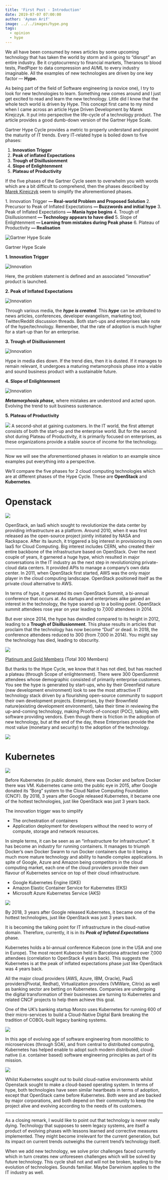 ```yaml
---
title: 'First Post - Introduction'
date: 2019-07-07 07:00:00
author: 'Ayman Arif'
image: ../../images/hype.png
tags:
  - opinion
  - hype
---
```




We all have been consumed by news articles by some upcoming technology that has taken the world by storm and is going to “disrupt” an entire industry.
Be it cryptocurrency to financial markets, Theranos to blood tests, PiedPiper to data compression and AI/ML to every industry imaginable. All the examples of new technologies are driven by one key factor — **Hype.**

As being part of the field of Software engineering (a novice one), I try to look for new technologies to learn. Something new comes around and I just get excited to read and learn the new technology. Little did I know that the whole tech world is driven by Hype. This concept first came to my mind when I came across an article Hype Driven Development by Marek Kirejczyk. It put into perspective the life-cycle of a technology product. The article provides a good dumb-down version of the Gartner Hype Scale.

Gartner Hype Cycle provides a metric to properly understand and pinpoint the maturity of IT trends. Every IT-related hype is boiled down to five phases:

1.  **Innovation Trigger**
2.  **Peak of inflated Expectations**
3.  **Trough of Disillusionment**
4.  **Slope of Enlightenment**
5.  **Plateau of Productivity**

If the five phases of the Gartner Cycle seem to overwhelm you with words which are a bit difficult to comprehend, then the phases described by [Marek Kirejczyk](https://medium.com/u/1ad34b4ecc2e?source=post_page-----bdbb1adec14----------------------) seem to simplify the aforementioned phases.

1\. Innovation Trigger **— Real-world Problem and Proposed Solution**
2\. Precursor to Peak of Inflated Expectations **— Buzzwords and initial hype**
3\. Peak of Inflated Expectations **— Mania hype begins**
4\. Trough of Disillusionment **— Technology appears to have died**
5\. Slope of Enlightenment **— Learning from mistakes during Peak phase**
6\. Plateau of Productivity **— Realisation**


![Gartner Hype Scale](../../images/gartner.png)

Gartner Hype Scale

**1\. Innovation Trigger**


![Innovation](../../images/1.jpeg)


Here, the problem statement is defined and an associated “innovative” product is launched.

**2\. Peak of Inflated Expectations**

![Innovation](../../images/2.jpeg)

Through various media, the **_hype is created_**. This **_hype_** can be attributed to news articles, conferences, developer evangelism, marketing tool, Twitter/Reddit discussion threads. Both start-ups and enterprises take note of the hype/technology. Remember, that the rate of adoption is much higher for a start-up than for an enterprise.

**3\. Trough of Disillusionment**

![Innovation](../../images/3.png)

Hype in media dies down. If the trend dies, then it is dusted. If it manages to remain relevant, it undergoes a maturing metamorphosis phase into a viable and sound business product with a sustainable future.



**4\. Slope of Enlightenment**

![Innovation](../../images/4.jpeg)

**_Metamorphosis phase,_** where mistakes are understood and acted upon. Evolving the trend to suit business sustenance.


**5\. Plateau of Productivity**

![](../../images/5.jpeg)
A second-shot at gaining customers. In the IT world, the first attempt consists of both the start-up and the enterprise world. But for the second shot during Plateau of Productivity, it is primarily focused on enterprises, as these organizations provide a stable source of income for the technology.


* * *

Now we will see the aforementioned phases in relation to an example since examples put everything into a perspective.

We’ll compare the five phases for 2 cloud computing technologies which are at different phases of the Hype Cycle.
These are **OpenStack** and **Kubernetes**.

Openstack
=========

![](../../images/os.png)


OpenStack, an IaaS which sought to revolutionize the data center by providing infrastructure as a platform. Around 2010, when it was first released as the open-source project jointly initiated by NASA and Rackspace. After its launch, it triggered a big interest in provisioning its own IaaS for Cloud Computing. Big interest includes CERN, who created their entire backbone of the infrastructure based on OpenStack. Over the next couple of years, it garnered a huge hype, which resulted in major conversations in the IT industry as the next step in revolutionizing private-cloud data centers. It provided APIs to manage a company’s own data center. In 2011, when OpenStack first started, AWS was the only major player in the cloud computing landscape. OpenStack positioned itself as the private cloud alternative to AWS.

In terms of hype, it generated its own OpenStack Summit, a bi-annual conference that occurs at. As startups and enterprises alike gained an interest in the technology, the hype soared up to a boiling point. OpenStack summit attendees rose year on year leading to 7,000 attendees in 2014.

But ever since 2014, the hype has dwindled compared to its height in 2012, leading to a **Trough of Disillusionment**. This phase results in articles that proclaim that the technology has now become “Dud” or dead.
In 2018, the conference attendees reduced to 300 (from 7,000 in 2014). You might say the technology has died, leading to obscurity.


![](../../images/os1.png)

[Platinum and Gold Members](https://www.openstack.org/foundation/companies/) (Total 300 Members)

But thanks to the Hype Cycle, we know that it has not died, but has reached a plateau (through Scope of enlightenment). There were 300 OpenSummit attendees whose demographic consisted of primarily enterprise customers. You see the hype is generated by start-ups, who by their Greenfield nature (new development environment) look to see the most attractive IT technology stack driven by a flourishing open-source community to support their own development projects. Enterprises, by their Brownfield nature(existing development environment), take their time in reviewing the up-and-coming technology, making Proofs-of-concept (POC), talking with software providing vendors. Even though there is friction in the adoption of new technology, but at the end of the day, these Enterprises provide the most value (monetary and security) to the adoption of the technology.

![](../../images/os2.png)


Kubernetes
==========

![](../../images/k8.png)

Before Kubernetes (in public domain), there was Docker and before Docker there was VM. Kubernetes came onto the public eye in 2015, after Google donated its “Borg” system to the Cloud Native Computing Foundation (CNCF). By 2018, 3 years after Google released Kubernetes, it became one of the hottest technologies, just like OpenStack was just 3 years back.

The innovation trigger was to simplify

*   The orchestration of containers
*   Application deployment for developers without the need to worry of compute, storage and network resources.

In simple terms, it can be seen as an “infrastructure for infrastructure”. It has become an industry for running containers. It manages to triumph Docker’s own Docker Swarm to run Docker containers due to it being a much more mature technology and ability to handle complex applications. In spite of Google, Azure and Amazon being competitors in the cloud computing market, each one of the cloud providers provide their own flavour of Kubernetes service on top of their cloud infrastructure.

*   Google Kubernetes Engine (GKE)
*   Amazon Elastic Container Service for Kubernetes (EKS)
*   Microsoft Azure Kubernetes Service (AKS)

![](../../images/k81.png)

By 2018, 3 years after Google released Kubernetes, it became one of the hottest technologies, just like OpenStack was just 3 years back.

It is becoming the talking point for IT infrastructure in the cloud-native domain. Therefore, currently, it is in its **_Peak of Inflated Expectations_** phase.

Kubernetes holds a bi-annual conference Kubecon (one in the USA and one in Europe). The most recent Kubecon held in Barcelona attracted over 7,000 attendees (correlation to OpenStack 4 years back). This suggests the Kubernetes is at the peak of inflated expectations phase just like OpenStack was 4 years back.

All the major cloud providers (AWS, Azure, IBM, Oracle), PaaS providers(Pivotal, Redhat), Virtualization providers (VMWare, Citrix) as well as banking sector are betting on Kubernetes. Companies are undergoing the digital transformation of their businesses are turning to Kubernetes and related CNCF projects to help them achieve this goal.

One of the UK’s banking startup Monzo uses Kubernetes for running 600 of their micro-services to build a Cloud-Native Digital Bank breaking the tradition of COBOL-built legacy banking systems.

![](../../images/k82.jpeg)


In this age of evolving age of software engineering from monolithic to microservices (through SOA), and from central to distributed computing, Kubernetes has helped enable to adopt such modern distributed, cloud-native (i.e. container based) software engineering principles as part of its mission.

![](../../images/k83.png)

Whilst Kubernetes sought out to build cloud-native environments whilst Openstack sought to make a cloud-based operating system. In terms of hype, both technologies have seen similar heartbeats in terms of adoption, except that OpenStack came before Kubernetes. Both were and are backed by major corporations, and both depend on their community to keep the project alive and evolving according to the needs of its customers.

* * *

As a closing remark, I would like to point out that technology is never really dying. Technology that supposes to seem legacy systems, are itself a product of evolving phases with lessons learned and corrective measures implemented. They might become irrelevant for the current generation, but its impact on current trends outweighs the current trend’s technology itself.

When we add new technology, we solve prior challenges faced currently which in turn creates new unforeseen challenges which will be solved by future technology. This cycle shall not and will not be broken, leading to the evolution of technologies. Sounds familiar. Maybe Darwinism applies to the IT industry as well.